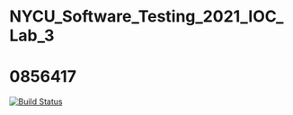 # NYCU_Software_Testing_2021_IOC_Lab_3
# 0856417


[![Build Status](https://travis-ci.com/owen51251/0856417.svg?branch=main)](https://travis-ci.com/owen51251/0856417)
